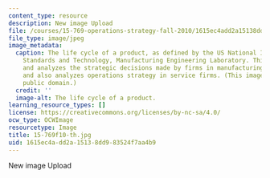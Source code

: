 ```yaml
---
content_type: resource
description: New image Upload
file: /courses/15-769-operations-strategy-fall-2010/1615ec4add2a15138dd983524f7aa4b9_15-769f10-th.jpg
file_type: image/jpeg
image_metadata:
  caption: The life cycle of a product, as defined by the US National Institute of
    Standards and Technology, Manufacturing Engineering Laboratory. This course discusses
    and analyzes the strategic decisions made by firms in manufacturing operations,
    and also analyzes operations strategy in service firms. (This image is in the
    public domain.)
  credit: ''
  image-alt: The life cycle of a product.
learning_resource_types: []
license: https://creativecommons.org/licenses/by-nc-sa/4.0/
ocw_type: OCWImage
resourcetype: Image
title: 15-769f10-th.jpg
uid: 1615ec4a-dd2a-1513-8dd9-83524f7aa4b9
---
```

New image Upload